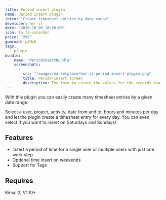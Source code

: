 ```yaml
---
title: Period insert plugin
name: Period insert plugin
intro: "Create timesheet entries by date range"
developer: hmr-it
date: "2020-10-09 10:00:00"
icon: fa fa-calendar
price: "29€"
gumroad: pSNcQ
tags:
  - plugin
bundle:
    name: "PeriodInsertBundle"
    screenshots:
      - 
        src: "/images/marketplace/hmr-it-period-insert-plugin.png"
        title: Period-Insert screen 
        description: The form to create the values for the records that will be created 
---
```


With this plugin you can easily create many timesheet entries by a given date range.

Select a user, project, activity, date from and to, hours and minutes per day and let the plugin create a timesheet entry for every day. You can even select if you want to insert on Saturdays and Sundays!

## Features

- Insert a period of time for a single user or multiple users with just one work step
- Optional time insert on weekends
- Support for Tags

## Requires

Kimai 2, V1.10+
